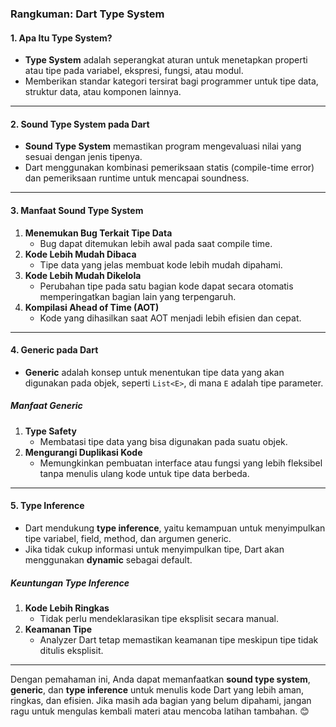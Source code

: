 ### **Rangkuman: Dart Type System**

#### **1. Apa Itu Type System?**
- **Type System** adalah seperangkat aturan untuk menetapkan properti atau tipe pada variabel, ekspresi, fungsi, atau modul.
- Memberikan standar kategori tersirat bagi programmer untuk tipe data, struktur data, atau komponen lainnya.

---

#### **2. Sound Type System pada Dart**
- **Sound Type System** memastikan program mengevaluasi nilai yang sesuai dengan jenis tipenya.
- Dart menggunakan kombinasi pemeriksaan statis (compile-time error) dan pemeriksaan runtime untuk mencapai soundness.

---

#### **3. Manfaat Sound Type System**
1. **Menemukan Bug Terkait Tipe Data**  
   - Bug dapat ditemukan lebih awal pada saat compile time.
2. **Kode Lebih Mudah Dibaca**  
   - Tipe data yang jelas membuat kode lebih mudah dipahami.
3. **Kode Lebih Mudah Dikelola**  
   - Perubahan tipe pada satu bagian kode dapat secara otomatis memperingatkan bagian lain yang terpengaruh.
4. **Kompilasi Ahead of Time (AOT)**  
   - Kode yang dihasilkan saat AOT menjadi lebih efisien dan cepat.

---

#### **4. Generic pada Dart**
- **Generic** adalah konsep untuk menentukan tipe data yang akan digunakan pada objek, seperti `List<E>`, di mana `E` adalah tipe parameter.

##### **Manfaat Generic**
1. **Type Safety**  
   - Membatasi tipe data yang bisa digunakan pada suatu objek.
2. **Mengurangi Duplikasi Kode**  
   - Memungkinkan pembuatan interface atau fungsi yang lebih fleksibel tanpa menulis ulang kode untuk tipe data berbeda.

---

#### **5. Type Inference**
- Dart mendukung **type inference**, yaitu kemampuan untuk menyimpulkan tipe variabel, field, method, dan argumen generic.
- Jika tidak cukup informasi untuk menyimpulkan tipe, Dart akan menggunakan **dynamic** sebagai default.

##### **Keuntungan Type Inference**
1. **Kode Lebih Ringkas**  
   - Tidak perlu mendeklarasikan tipe eksplisit secara manual.
2. **Keamanan Tipe**  
   - Analyzer Dart tetap memastikan keamanan tipe meskipun tipe tidak ditulis eksplisit.

---

Dengan pemahaman ini, Anda dapat memanfaatkan **sound type system**, **generic**, dan **type inference** untuk menulis kode Dart yang lebih aman, ringkas, dan efisien. Jika masih ada bagian yang belum dipahami, jangan ragu untuk mengulas kembali materi atau mencoba latihan tambahan. 😊